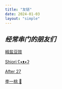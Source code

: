 ```yaml
---
title: "友链"
date: 2024-01-03
layout: "simple"
---
```


*经常串门的朋友们*
--- 

[椒盐豆豉](https://blog.douchi.space)

[Shiori ʕ•ᴥ•ʔ](https://shioriblog.github.io/)

[After 27](https://www.after27.me/)

[李一桃 🍑](https://yitaoli2023.github.io/yitaoli/)